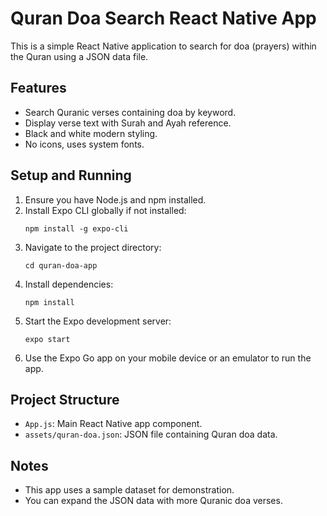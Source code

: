 # Quran Doa Search React Native App

This is a simple React Native application to search for doa (prayers) within the Quran using a JSON data file.

## Features

- Search Quranic verses containing doa by keyword.
- Display verse text with Surah and Ayah reference.
- Black and white modern styling.
- No icons, uses system fonts.

## Setup and Running

1. Ensure you have Node.js and npm installed.
2. Install Expo CLI globally if not installed:
   ```
   npm install -g expo-cli
   ```
3. Navigate to the project directory:
   ```
   cd quran-doa-app
   ```
4. Install dependencies:
   ```
   npm install
   ```
5. Start the Expo development server:
   ```
   expo start
   ```
6. Use the Expo Go app on your mobile device or an emulator to run the app.

## Project Structure

- `App.js`: Main React Native app component.
- `assets/quran-doa.json`: JSON file containing Quran doa data.

## Notes

- This app uses a sample dataset for demonstration.
- You can expand the JSON data with more Quranic doa verses.
